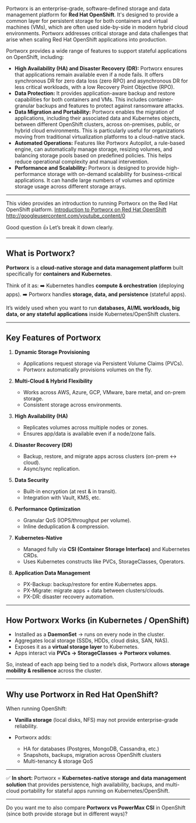 Portworx is an enterprise-grade, software-defined storage and data management platform for **Red Hat OpenShift**. It's designed to provide a common layer for persistent storage for both containers and virtual machines (VMs), which are often used side-by-side in modern hybrid cloud environments. Portworx addresses critical storage and data challenges that arise when scaling Red Hat OpenShift applications into production.

Portworx provides a wide range of features to support stateful applications on OpenShift, including:

* **High Availability (HA) and Disaster Recovery (DR):** Portworx ensures that applications remain available even if a node fails. It offers synchronous DR for zero data loss (zero RPO) and asynchronous DR for less critical workloads, with a low Recovery Point Objective (RPO).
* **Data Protection:** It provides application-aware backup and restore capabilities for both containers and VMs. This includes container-granular backups and features to protect against ransomware attacks.
* **Data Migration and Portability:** Portworx enables the migration of applications, including their associated data and Kubernetes objects, between different OpenShift clusters, across on-premises, public, or hybrid cloud environments. This is particularly useful for organizations moving from traditional virtualization platforms to a cloud-native stack.
* **Automated Operations:** Features like Portworx Autopilot, a rule-based engine, can automatically manage storage, resizing volumes, and balancing storage pools based on predefined policies. This helps reduce operational complexity and manual intervention.
* **Performance and Scalability:** Portworx is designed to provide high-performance storage with on-demand scalability for business-critical applications. It can handle large numbers of volumes and optimize storage usage across different storage arrays.

______________________________________________________________________

This video provides an introduction to running Portworx on the Red Hat OpenShift platform. [Introduction to Portworx on Red Hat OpenShift](https://www.youtube.com/watch?v=Bngko7corc0)
http://googleusercontent.com/youtube_content/0

Good question 👍 Let’s break it down clearly.

---

## **What is Portworx?**

**Portworx** is a **cloud-native storage and data management platform** built specifically for **containers and Kubernetes**.

Think of it as:
➡️ Kubernetes handles **compute & orchestration** (deploying apps).
➡️ Portworx handles **storage, data, and persistence** (stateful apps).

It’s widely used when you want to run **databases, AI/ML workloads, big data, or any stateful applications** inside Kubernetes/OpenShift clusters.

---

## **Key Features of Portworx**

1. **Dynamic Storage Provisioning**

   * Applications request storage via Persistent Volume Claims (PVCs).
   * Portworx automatically provisions volumes on the fly.

2. **Multi-Cloud & Hybrid Flexibility**

   * Works across AWS, Azure, GCP, VMware, bare metal, and on-prem storage.
   * Consistent storage across environments.

3. **High Availability (HA)**

   * Replicates volumes across multiple nodes or zones.
   * Ensures app/data is available even if a node/zone fails.

4. **Disaster Recovery (DR)**

   * Backup, restore, and migrate apps across clusters (on-prem ↔ cloud).
   * Async/sync replication.

5. **Data Security**

   * Built-in encryption (at rest & in transit).
   * Integration with Vault, KMS, etc.

6. **Performance Optimization**

   * Granular QoS (IOPS/throughput per volume).
   * Inline deduplication & compression.

7. **Kubernetes-Native**

   * Managed fully via **CSI (Container Storage Interface)** and Kubernetes CRDs.
   * Uses Kubernetes constructs like PVCs, StorageClasses, Operators.

8. **Application Data Management**

   * PX-Backup: backup/restore for entire Kubernetes apps.
   * PX-Migrate: migrate apps + data between clusters/clouds.
   * PX-DR: disaster recovery automation.

---

## **How Portworx Works (in Kubernetes / OpenShift)**

* Installed as a **DaemonSet** → runs on every node in the cluster.
* Aggregates local storage (SSDs, HDDs, cloud disks, SAN, NAS).
* Exposes it as a **virtual storage layer** to Kubernetes.
* Apps interact via **PVCs → StorageClasses → Portworx volumes**.

So, instead of each app being tied to a node’s disk, Portworx allows **storage mobility & resilience** across the cluster.

---

## **Why use Portworx in Red Hat OpenShift?**

When running OpenShift:

* **Vanilla storage** (local disks, NFS) may not provide enterprise-grade reliability.
* Portworx adds:

  * HA for databases (Postgres, MongoDB, Cassandra, etc.)
  * Snapshots, backups, migration across OpenShift clusters
  * Multi-tenancy & storage QoS

---

✅ **In short:**
Portworx = **Kubernetes-native storage and data management solution** that provides persistence, high availability, backups, and multi-cloud portability for stateful apps running on Kubernetes/OpenShift.

---

Do you want me to also compare **Portworx vs PowerMax CSI** in OpenShift (since both provide storage but in different ways)?

